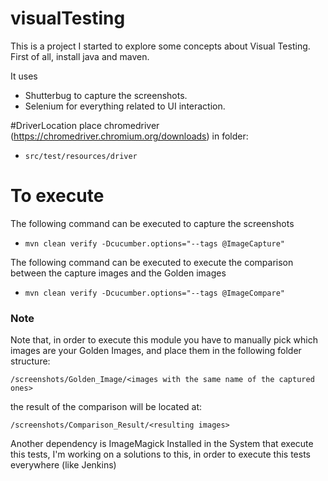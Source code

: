 # visualTesting
This is a project I started to explore some concepts about Visual Testing.
First of all, install java and maven.

It uses 
- Shutterbug to capture the screenshots.
- Selenium for everything related to UI interaction.

#DriverLocation
place chromedriver (https://chromedriver.chromium.org/downloads) in folder:
- `src/test/resources/driver`

# To execute
The following command can be executed to capture the screenshots 
- `mvn clean verify -Dcucumber.options="--tags @ImageCapture"`

The following command can be executed to execute the comparison between the capture images and the Golden images
- `mvn clean verify -Dcucumber.options="--tags @ImageCompare"`

### Note
Note that, in order to execute this module you have to manually pick which images are your Golden Images, and place them in the following folder structure:
 
`/screenshots/Golden_Image/<images with the same name of the captured ones>`

the result of the comparison will be located at:

`/screenshots/Comparison_Result/<resulting images>`  

Another dependency is ImageMagick Installed in the System that execute this tests, I'm working on a solutions to this, in order to execute this tests everywhere (like Jenkins)